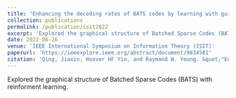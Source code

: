 ```yaml
---
title: "Enhancing the decoding rates of BATS codes by learning with guided information"
collection: publications
permalink: /publication/isit2022
excerpt: 'Explored the graphical structure of Batched Sparse Codes (BATS) with reinforment learning.'
date: 2022-06-26
venue: 'IEEE International Symposium on Information Theory (ISIT)'
paperurl: 'https://ieeexplore.ieee.org/abstract/document/9834581'
citation: 'Qing, Jiaxin, Hoover HF Yin, and Raymond W. Yeung. &quot;"Enhancing the decoding rates of BATS codes by learning with guided information." <i>2022 IEEE International Symposium on Information Theory (ISIT)</i>. IEEE, 2022.'
---
```

Explored the graphical structure of Batched Sparse Codes (BATS) with reinforment learning.
